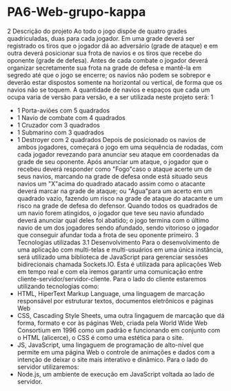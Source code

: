 # PA6-Web-grupo-kappa

2 Descrição do projeto
Ao todo o jogo dispõe de quatro grades quadriculadas, duas para cada jogador. Em uma
grade deverá ser registrado os tiros que o jogador dá ao adversário (grade de ataque) e em
outra deverá posicionar sua frota de navios e os tiros que recebe do oponente (grade de
defesa).
Antes de cada combate o jogador deverá organizar secretamente sua frota na grade de
defesa e mantê-la em segredo até que o jogo se encerre; os navios não podem se sobrepor
e deverão estar dispostos somente na horizontal ou vertical, de forma que os navios não se
toquem. A quantidade de navios e espaços que cada um ocupa varia de versão para versão,
e a ser utilizada neste projeto será:
1
- 1 Porta-aviões com 5 quadrados
- 1 Navio de combate com 4 quadrados
- 1 Cruzador com 3 quadrados
- 1 Submarino com 3 quadrados
- 1 Destroyer com 2 quadrados
Depois de posicionado os navios de ambos jogadores, começará o jogo em uma sequência
de rodadas, com cada jogador revezando para anunciar seu ataque em coordenadas da grade
de seu oponente. Após anunciar um ataque, o jogador que o recebeu deverá responder como
"Fogo"caso o ataque acerte um de seus navios, marcando na grade de defesa onde está situado
seus navios um "X"acima do quadrado atacado assim como o atacante deverá marcar na grade
de ataque; ou "Água"para um acerto em um quadrado vazio, fazendo um risco na grade de
ataque do atacante e um risco na grade de defesa do defensor. Quando todos os quadrados
de um navio forem atingidos, o jogador que teve seu navio afundado deverá anunciar qual
deles foi abatido; o jogo termina com o último navio de um dos jogadores sendo afundado,
sendo vitorioso o jogador que conseguir afundar toda a frota de seu oponente primeiro.
3 Tecnologias utilizadas
3.1 Desenvolvimento
Para o desenvolvimento de uma aplicação com multi-telas e multi-usuários em uma única
instância, será utilizado uma biblioteca de JavaScript para gerenciar sessões bidirecionais
chamada Sockets.IO. Esta é utilizada para aplicações Web em tempo real e com ela iremos
garantir uma comunicação entre cliente-servidor/servidor-cliente.
Para o lado do cliente estaremos utilizando tecnologias como:
- HTML, HiperText Markup Language, uma linguagem de marcação responsável por
estruturar textos, documentos eletrônicos e páginas Web
- CSS, Cascading Style Sheets, uma outra lingaguem de marcação que dá forma, formato
e cor às páginas Web, criada pela World Wide Web Consortium em 1996 como um padrão e
funcionando em conjunto com o HTML (alicerce), o CSS é como uma estética para o site.
- JS, JavaScript, uma lingaguem de programação de alto-nível que permite em uma página
Web o controle de animações e dados com a intenção de deixar o site mais interativo e
dinâmico.
Para o lado do servidor utilizaremos:
- Node.js, um ambiente de execução em JavaScript voltada ao lado de servidor.
